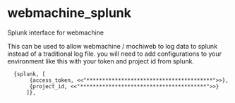 webmachine_splunk
=================

Splunk interface for webmachine

This can be used to allow webmachine / mochiweb to log data to splunk
instead of a traditional log file. you will need to add configurations
to your environment like this with your token and project id from
splunk.

~~~~~~~~~~~~~~~~~~~~~
  {splunk, [
	   {access_token, <<"****************************************">>},
	   {project_id, <<"****************************************">>}
	  ]},
~~~~~~~~~~~~~~~~~~~~~
